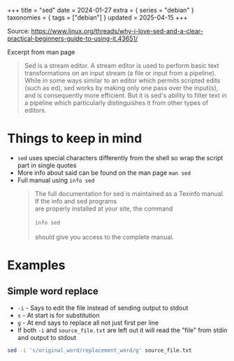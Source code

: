 +++
title = "sed"
date = 2024-01-27
extra = { series = "debian" }
taxonomies = { tags = ["debian"] }
updated = 2025-04-15
+++

Source: <https://www.linux.org/threads/why-i-love-sed-and-a-clear-practical-beginners-guide-to-using-it.43651/>

Excerpt from man page

> Sed is a stream editor. A stream editor is used to perform basic text transformations on an input stream (a file or input from a pipeline).
> While in some ways similar to an editor which permits scripted edits (such as ed), sed works by making only one pass over the input(s), and is consequently more efficient.
> But it is sed's ability to filter text in a pipeline which particularly distinguishes it from other types of editors.

# Things to keep in mind

- `sed` uses special characters differently from the shell so wrap the script part in single quotes
- More info about said can be found on the man page `man sed`
- Full manual using `info sed`
  > The full documentation for sed is maintained as a Texinfo manual. If the info and sed programs\
  > are properly installed at your site, the command\
  > \
  > `info sed`\
  > \
  > should give you access to the complete manual.

# Examples

## Simple word replace

- `-i` - Says to edit the file instead of sending output to stdout
- `s` - At start is for substitution
- `g` - At end says to replace all not just first per line
- If both `-i` and `source_file.txt` are left out it will read the "file" from stdin and output to stdout

```sh
sed -i 's/original_word/replacement_word/g' source_file.txt
```
